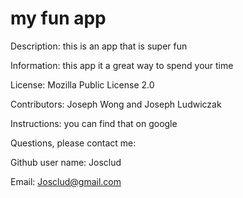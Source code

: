 # my fun app 
 
  Description: this is an app that is super fun 
 
  Information: this app it a great way to spend your time 
 
  License: Mozilla Public License 2.0 

  Contributors: Joseph Wong and Joseph Ludwiczak 

  Instructions: you can find that on google 

  Questions, please contact me:  

  Github user name: Josclud 
 
  Email: Josclud@gmail.com